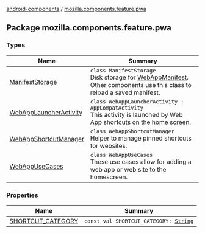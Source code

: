 [android-components](../index.md) / [mozilla.components.feature.pwa](./index.md)

## Package mozilla.components.feature.pwa

### Types

| Name | Summary |
|---|---|
| [ManifestStorage](-manifest-storage/index.md) | `class ManifestStorage`<br>Disk storage for [WebAppManifest](../mozilla.components.concept.engine.manifest/-web-app-manifest/index.md). Other components use this class to reload a saved manifest. |
| [WebAppLauncherActivity](-web-app-launcher-activity/index.md) | `class WebAppLauncherActivity : AppCompatActivity`<br>This activity is launched by Web App shortcuts on the home screen. |
| [WebAppShortcutManager](-web-app-shortcut-manager/index.md) | `class WebAppShortcutManager`<br>Helper to manage pinned shortcuts for websites. |
| [WebAppUseCases](-web-app-use-cases/index.md) | `class WebAppUseCases`<br>These use cases allow for adding a web app or web site to the homescreen. |

### Properties

| Name | Summary |
|---|---|
| [SHORTCUT_CATEGORY](-s-h-o-r-t-c-u-t_-c-a-t-e-g-o-r-y.md) | `const val SHORTCUT_CATEGORY: `[`String`](https://kotlinlang.org/api/latest/jvm/stdlib/kotlin/-string/index.html) |
